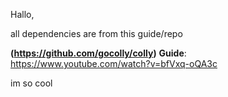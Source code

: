 Hallo,

all dependencies are from this guide/repo

**(https://github.com/gocolly/colly)**
**Guide**: https://www.youtube.com/watch?v=bfVxq-oQA3c



im so cool

